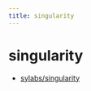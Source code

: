 ```yaml
---
title: singularity
---
```


# singularity

- [sylabs/singularity](https://github.com/sylabs/singularity)

